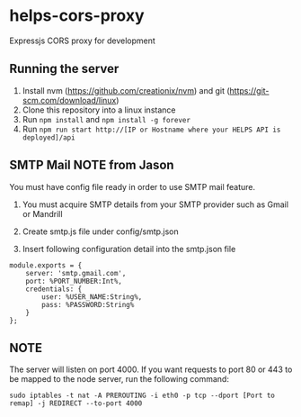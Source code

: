 # helps-cors-proxy
Expressjs CORS proxy for development

## Running the server
1. Install nvm (https://github.com/creationix/nvm) and git (https://git-scm.com/download/linux)
2. Clone this repository into a linux instance
3. Run `npm install` and `npm install -g forever`
4. Run `npm run start http://[IP or Hostname where your HELPS API is deployed]/api`

## SMTP Mail NOTE from Jason
You must have config file ready in order to use SMTP mail feature.


1. You must acquire SMTP details from your SMTP provider such as Gmail or Mandrill


2. Create smtp.js file under config/smtp.json


3. Insert following configuration detail into the smtp.json file


```
module.exports = {
    server: 'smtp.gmail.com',
    port: %PORT_NUMBER:Int%,
    credentials: {
        user: %USER_NAME:String%,
        pass: %PASSWORD:String%
    }
};
```

## NOTE
The server will listen on port 4000. If you want requests to port 80 or 443 to be mapped to the node server, run the following command:
```
sudo iptables -t nat -A PREROUTING -i eth0 -p tcp --dport [Port to remap] -j REDIRECT --to-port 4000
```
